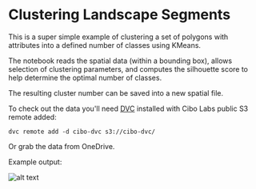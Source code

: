 # Clustering Landscape Segments
This is a super simple example of clustering a set of polygons with attributes into a defined number of classes using KMeans.

The notebook reads the spatial data (within a bounding box), allows selection of clustering parameters, and computes the silhouette score to help determine the optimal number of classes.

The resulting cluster number can be saved into a new spatial file.

To check out the data you'll need [DVC](https://dvc.org/) installed with Cibo Labs public S3 remote added:

`dvc remote add -d cibo-dvc s3://cibo-dvc/`

Or grab the data from OneDrive.

Example output:

![alt text](https://github.com/petescarth/segment-cluster/blob/main/example_clusters.png?raw=true)